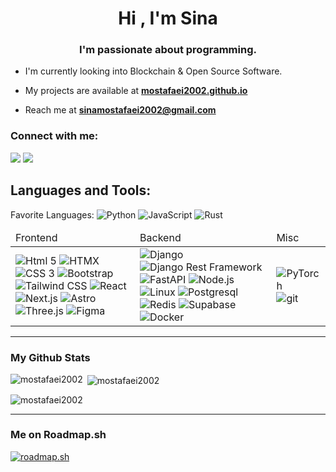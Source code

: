 <!-- Heading and Title -->
<h1 align="center">Hi , I'm Sina</h1>
<h3 align="center">I'm passionate about programming.</h3>

<!-- More About Me -->
- I'm currently looking into Blockchain & Open Source Software.

- My projects are available at **[mostafaei2002.github.io](https://mostafaei2002.github.io)**

- Reach me at **sinamostafaei2002@gmail.com**

<!-- Socials -->
<h3 align="left">Connect with me:</h3>
<p align="left">
<a href="mailto:sinamostafaei2002@gmail.com" target="blank"><img src="https://img.shields.io/badge/Gmail-D14836?style=for-the-badge&logo=gmail&logoColor=white" /></a>
<a href="https://t.me/sinamostafaei2002" target="blank"><img src="https://img.shields.io/badge/Telegram-2CA5E0?style=for-the-badge&logo=telegram&logoColor=white" /></a>
</p>


<!-- Languages & Tools -->
<h2 align="left">Languages and Tools:</h2>
<p>
Favorite Languages: 
<img src="https://img.shields.io/badge/Python-FFD43B?style=for-the-badge&logo=python&logoColor=blue" alt="Python" />
<img src="https://img.shields.io/badge/JavaScript-323330?style=for-the-badge&logo=javascript&logoColor=F7DF1E" alt="JavaScript" />
<img src="https://img.shields.io/badge/Rust-black?style=for-the-badge&logo=rust&logoColor=#E57324" alt="Rust" />
</p>
  
<table>
  <thead>
    <tr>
      <td>Frontend</td>
      <td>Backend</td>
      <td>Misc</td>
    </tr>
  </thead>
  <tbody>
    <tr>
      <td>
<img src="https://img.shields.io/badge/HTML5-E34F26?style=for-the-badge&logo=html5&logoColor=white" alt="Html 5" />
<img src="https://img.shields.io/badge/%3C/%3E%20htmx-3D72D7?style=for-the-badge&logo=mysl&logoColor=white" alt="HTMX" />
<img src="https://img.shields.io/badge/CSS3-1572B6?style=for-the-badge&logo=css3&logoColor=white" alt="CSS 3" />
<img src="https://img.shields.io/badge/Bootstrap-563D7C?style=for-the-badge&logo=bootstrap&logoColor=white" alt="Bootstrap" />
<img src="https://img.shields.io/badge/Tailwind_CSS-38B2AC?style=for-the-badge&logo=tailwind-css&logoColor=white" alt="Tailwind CSS" />
<img src="https://img.shields.io/badge/React-20232A?style=for-the-badge&logo=react&logoColor=61DAFB" alt="React" />
<img src="https://img.shields.io/badge/next%20js-000000?style=for-the-badge&logo=nextdotjs&logoColor=white" alt="Next.js" />
<img src="https://img.shields.io/badge/Astro-0C1222?style=for-the-badge&logo=astro&logoColor=FDFDFE" alt="Astro" />
<img src="https://img.shields.io/badge/ThreeJs-black?style=for-the-badge&logo=three.js&logoColor=white" alt="Three.js" />
<img src="https://img.shields.io/badge/Figma-F24E1E?style=for-the-badge&logo=figma&logoColor=white" alt="Figma" />
      </td>
      <td>
<img src="https://img.shields.io/badge/Django-092E20?style=for-the-badge&logo=django&logoColor=green" alt="Django" />
<img src="https://img.shields.io/badge/django%20rest-ff1709?style=for-the-badge&logo=django&logoColor=white" alt="Django Rest Framework" />
<img src="https://img.shields.io/badge/fastapi-109989?style=for-the-badge&logo=FASTAPI&logoColor=white" alt="FastAPI" />
<img src="https://img.shields.io/badge/Node%20js-339933?style=for-the-badge&logo=nodedotjs&logoColor=white" alt="Node.js" />
<img src="https://img.shields.io/badge/Linux-FCC624?style=for-the-badge&logo=linux&logoColor=black" alt="Linux" />
<img src="https://img.shields.io/badge/PostgreSQL-316192?style=for-the-badge&logo=postgresql&logoColor=white" alt="Postgresql" />
<img src="https://img.shields.io/badge/redis-%23DD0031.svg?&style=for-the-badge&logo=redis&logoColor=white" alt="Redis" />
<img src="https://img.shields.io/badge/Supabase-181818?style=for-the-badge&logo=supabase&logoColor=white" alt="Supabase" />
<img src="https://img.shields.io/badge/Docker-2CA5E0?style=for-the-badge&logo=docker&logoColor=white" alt="Docker" />
      </td>
      <td>
<img src="https://img.shields.io/badge/PyTorch-EE4C2C?style=for-the-badge&logo=pytorch&logoColor=white" alt="PyTorch" />
<img src="https://img.shields.io/badge/GIT-E44C30?style=for-the-badge&logo=git&logoColor=white" alt="git" />
      </td>
    </tr>
  </tbody>
</table>

<hr>
<h3>My Github Stats</h3>

<p><img align="left" src="https://github-readme-stats.vercel.app/api/top-langs?username=mostafaei2002&show_icons=true&locale=en&layout=compact" alt="mostafaei2002" /></p>

<p>&nbsp;<img align="center" src="https://github-readme-stats.vercel.app/api?username=mostafaei2002&show_icons=true&locale=en" alt="mostafaei2002" /></p>

<p><img align="center" src="https://github-readme-streak-stats.herokuapp.com/?user=mostafaei2002&" alt="mostafaei2002" /></p>

<!-- Roadmap & Leetcode -->
<hr/>
<h3>Me on Roadmap.sh</h3>

[![roadmap.sh](https://roadmap.sh/card/tall/64e7472ab128dce3cb6f1e28?variant=dark&roadmaps=frontend%2Cbackend%2Cblockchain%2Cdevops)](https://roadmap.sh/mostafaei2002)

